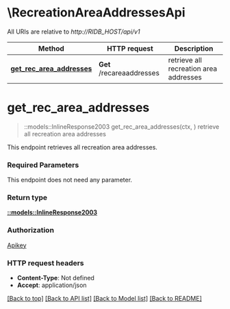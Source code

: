 # \RecreationAreaAddressesApi

All URIs are relative to *http://RIDB_HOST/api/v1*

Method | HTTP request | Description
------------- | ------------- | -------------
[**get_rec_area_addresses**](RecreationAreaAddressesApi.md#get_rec_area_addresses) | **Get** /recareaaddresses | retrieve all recreation area addresses


# **get_rec_area_addresses**
> ::models::InlineResponse2003 get_rec_area_addresses(ctx, )
retrieve all recreation area addresses

This endpoint retrieves all recreation area addresses.

### Required Parameters
This endpoint does not need any parameter.

### Return type

[**::models::InlineResponse2003**](inline_response_200_3.md)

### Authorization

[Apikey](../README.md#Apikey)

### HTTP request headers

 - **Content-Type**: Not defined
 - **Accept**: application/json

[[Back to top]](#) [[Back to API list]](../README.md#documentation-for-api-endpoints) [[Back to Model list]](../README.md#documentation-for-models) [[Back to README]](../README.md)

